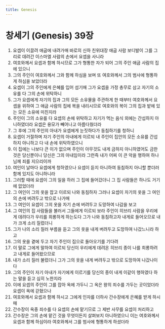 ```yaml
---
title: Genesis
---
```


# 창세기 (Genesis) 39장
1. 요셉이 이끌려 애굽에 내려가매 바로의 신하 친위대장 애굽 사람 보디발이 그를 그리로 데려간 이스마엘 사람의 손에서 요셉을 사니라
1. 여호와께서 요셉과 함께 하시므로 그가 형통한 자가 되어 그의 주인 애굽 사람의 집에 있으니
1. 그의 주인이 여호와께서 그와 함께 하심을 보며 또 여호와께서 그의 범사에 형통하게 하심을 보았더라
1. 요셉이 그의 주인에게 은혜를 입어 섬기매 그가 요셉을 가정 총무로 삼고 자기의 소유를 다 그의 손에 위탁하니
1. 그가 요셉에게 자기의 집과 그의 모든 소유물을 주관하게 한 때부터 여호와께서 요셉을 위하여 그 애굽 사람의 집에 복을 내리시므로 여호와의 복이 그의 집과 밭에 있는 모든 소유에 미친지라
1. 주인이 그의 소유를 다 요셉의 손에 위탁하고 자기가 먹는 음식 외에는 간섭하지 아니하였더라 요셉은 용모가 빼어나고 아름다웠더라
1. 그 후에 그의 주인의 아내가 요셉에게 눈짓하다가 동침하기를 청하니
1. 요셉이 거절하며 자기 주인의 아내에게 이르되 내 주인이 집안의 모든 소유를 간섭하지 아니하고 다 내 손에 위탁하였으니
1. 이 집에는 나보다 큰 이가 없으며 주인이 아무것도 내게 금하지 아니하였어도 금한 것은 당신뿐이니 당신은 그의 아내임이라 그런즉 내가 어찌 이 큰 악을 행하여 하나님께 죄를 지으리이까
1. 여인이 날마다 요셉에게 청하였으나 요셉이 듣지 아니하여 동침하지 아니할 뿐더러 함께 있지도 아니하니라
1. 그러할 때에 요셉이 그의 일을 하러 그 집에 들어갔더니 그 집 사람들은 하나도 거기에 없었더라
1. 그 여인이 그의 옷을 잡고 이르되 나와 동침하자 그러나 요셉이 자기의 옷을 그 여인의 손에 버려두고 밖으로 나가매
1. 그 여인이 요셉이 그의 옷을 자기 손에 버려두고 도망하여 나감을 보고
1. 그 여인의 집 사람들을 불러서 그들에게 이르되 보라 주인이 히브리 사람을 우리에게 데려다가 우리를 희롱하게 하는도다 그가 나와 동침하고자 내게로 들어오므로 내가 크게 소리 질렀더니
1. 그가 나의 소리 질러 부름을 듣고 그의 옷을 내게 버려두고 도망하여 나갔느니라 하고
1. 그의 옷을 곁에 두고 자기 주인이 집으로 돌아오기를 기다려
1. 이 말로 그에게 말하여 이르되 당신이 우리에게 데려온 히브리 종이 나를 희롱하려고 내게로 들어왔으므로
1. 내가 소리 질러 불렀더니 그가 그의 옷을 내게 버려두고 밖으로 도망하여 나갔나이다
1. 그의 주인이 자기 아내가 자기에게 이르기를 당신의 종이 내게 이같이 행하였다 하는 말을 듣고 심히 노한지라
1. 이에 요셉의 주인이 그를 잡아 옥에 가두니 그 옥은 왕의 죄수를 가두는 곳이었더라 요셉이 옥에 갇혔으나
1. 여호와께서 요셉과 함께 하시고 그에게 인자를 더하사 간수장에게 은혜를 받게 하시매
1. 간수장이 옥중 죄수를 다 요셉의 손에 맡기므로 그 제반 사무를 요셉이 처리하고
1. 간수장은 그의 손에 맡긴 것을 무엇이든지 살펴보지 아니하였으니 이는 여호와께서 요셉과 함께 하심이라 여호와께서 그를 범사에 형통하게 하셨더라
